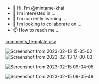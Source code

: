- 👋 Hi, I’m @mintame-khai
- 👀 I’m interested in ...
- 🌱 I’m currently learning ...
- 💞️ I’m looking to collaborate on ...
- 📫 How to reach me ...

<!---
mintame-khai/mintame-khai is a ✨ special ✨ repository because its `README.md` (this file) appears on your GitHub profile.
You can click the Preview link to take a look at your changes.
--->



[comments_template.csv](https://github.com/mintame-khai/mintame-khai/files/10431193/comments_template.csv)


![Screenshot from 2023-02-13 15-35-02](https://user-images.githubusercontent.com/114974081/218409633-0435c815-2ca7-44d4-8727-89908e3fb0f9.png)
![Screenshot from 2023-02-13 17-00-03](https://user-images.githubusercontent.com/114974081/218427699-2fb72faa-08ba-44fb-83f7-512b86d91b8d.png)

![Screenshot from 2023-02-15 09-04-05](https://user-images.githubusercontent.com/114974081/218908678-f9cc20e6-e868-436a-8840-805d7049f10d.png)


![Screenshot from 2023-02-15 09-05-49](https://user-images.githubusercontent.com/114974081/218908886-f170c9eb-c964-42fa-a8a4-f2f214f2012a.png)
